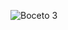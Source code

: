 ![Boceto 3](https://github.com/VictorRiveraT/Proyectos-de-Ingenieria-a-1/blob/main/Proyectos%20de%20Ingenier%C3%ADa/Im%C3%A1genes/Boceto%203.jpg?raw=true)
